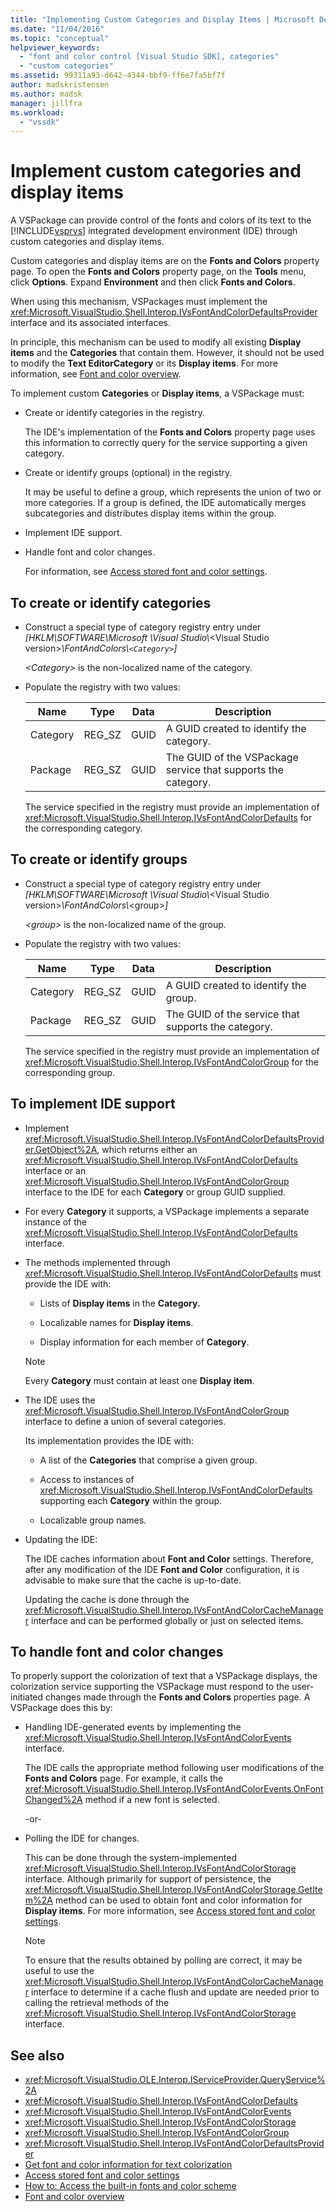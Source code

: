 ```yaml
---
title: "Implementing Custom Categories and Display Items | Microsoft Docs"
ms.date: "11/04/2016"
ms.topic: "conceptual"
helpviewer_keywords:
  - "font and color control [Visual Studio SDK], categories"
  - "custom categories"
ms.assetid: 99311a93-d642-4344-bbf9-ff6e7fa5bf7f
author: madskristensen
ms.author: madsk
manager: jillfra
ms.workload:
  - "vssdk"
---
```

# Implement custom categories and display items
A VSPackage can provide control of the fonts and colors of its text to the [!INCLUDE[vsprvs](../code-quality/includes/vsprvs_md.md)] integrated development environment (IDE) through custom categories and display items.

 Custom categories and display items are on the **Fonts and Colors** property page. To open the **Fonts and Colors** property page, on the **Tools** menu, click **Options**. Expand **Environment** and then click **Fonts and Colors**.

 When using this mechanism, VSPackages must implement the <xref:Microsoft.VisualStudio.Shell.Interop.IVsFontAndColorDefaultsProvider> interface and its associated interfaces.

 In principle, this mechanism can be used to modify all existing **Display items** and the **Categories** that contain them. However, it should not be used to modify the **Text EditorCategory** or its **Display items**. For more information, see [Font and color overview](../extensibility/font-and-color-overview.md).

 To implement custom **Categories** or **Display items**, a VSPackage must:

- Create or identify categories in the registry.

   The IDE's implementation of the **Fonts and Colors** property page uses this information to correctly query for the service supporting a given category.

- Create or identify groups (optional) in the registry.

   It may be useful to define a group, which represents the union of two or more categories. If a group is defined, the IDE automatically merges subcategories and distributes display items within the group.

- Implement IDE support.

- Handle font and color changes.

  For information, see [Access stored font and color settings](../extensibility/accessing-stored-font-and-color-settings.md).

## To create or identify categories

- Construct a special type of category registry entry under *[HKLM\SOFTWARE\Microsoft \Visual Studio\\*\<Visual Studio version>*\FontAndColors\\`<Category>`]*

   *\<Category>* is the non-localized name of the category.

- Populate the registry with two values:

  |Name|Type|Data|Description|
  |----------|----------|----------|-----------------|
  |Category|REG_SZ|GUID|A GUID created to identify the category.|
  |Package|REG_SZ|GUID|The GUID of the VSPackage service that supports the category.|

  The service specified in the registry must provide an implementation of <xref:Microsoft.VisualStudio.Shell.Interop.IVsFontAndColorDefaults> for the corresponding category.

## To create or identify groups

- Construct a special type of category registry entry under *[HKLM\SOFTWARE\Microsoft \Visual Studio\\*\<Visual Studio version>*\FontAndColors\\*\<group>*]*

   *\<group>* is the non-localized name of the group.

- Populate the registry with two values:

  |Name|Type|Data|Description|
  |----------|----------|----------|-----------------|
  |Category|REG_SZ|GUID|A GUID created to identify the group.|
  |Package|REG_SZ|GUID|The GUID of the service that supports the category.|

  The service specified in the registry must provide an implementation of <xref:Microsoft.VisualStudio.Shell.Interop.IVsFontAndColorGroup> for the corresponding group.

## To implement IDE support

- Implement <xref:Microsoft.VisualStudio.Shell.Interop.IVsFontAndColorDefaultsProvider.GetObject%2A>, which returns either an <xref:Microsoft.VisualStudio.Shell.Interop.IVsFontAndColorDefaults> interface or an <xref:Microsoft.VisualStudio.Shell.Interop.IVsFontAndColorGroup> interface to the IDE for each **Category** or group GUID supplied.

- For every **Category** it supports, a VSPackage implements a separate instance of the <xref:Microsoft.VisualStudio.Shell.Interop.IVsFontAndColorDefaults> interface.

- The methods implemented through <xref:Microsoft.VisualStudio.Shell.Interop.IVsFontAndColorDefaults> must provide the IDE with:

  - Lists of **Display items** in the **Category.**

  - Localizable names for **Display items**.

  - Display information for each member of **Category**.

  > [!NOTE]
  > Every **Category** must contain at least one **Display item**.

- The IDE uses the <xref:Microsoft.VisualStudio.Shell.Interop.IVsFontAndColorGroup> interface to define a union of several categories.

   Its implementation provides the IDE with:

  - A list of the **Categories** that comprise a given group.

  - Access to instances of <xref:Microsoft.VisualStudio.Shell.Interop.IVsFontAndColorDefaults> supporting each **Category** within the group.

  - Localizable group names.

- Updating the IDE:

   The IDE caches information about **Font and Color** settings. Therefore, after any modification of the IDE **Font and Color** configuration, it is advisable to make sure that the cache is up-to-date.

  Updating the cache is done through the <xref:Microsoft.VisualStudio.Shell.Interop.IVsFontAndColorCacheManager> interface and can be performed globally or just on selected items.

## To handle font and color changes
 To properly support the colorization of text that a VSPackage displays, the colorization service supporting the VSPackage must respond to the user-initiated changes made through the **Fonts and Colors** properties page. A VSPackage does this by:

- Handling IDE-generated events by implementing the <xref:Microsoft.VisualStudio.Shell.Interop.IVsFontAndColorEvents> interface.

     The IDE calls the appropriate method following user modifications of the **Fonts and Colors** page. For example, it calls the <xref:Microsoft.VisualStudio.Shell.Interop.IVsFontAndColorEvents.OnFontChanged%2A> method if a new font is selected.

     -or-

- Polling the IDE for changes.

     This can be done through the system-implemented <xref:Microsoft.VisualStudio.Shell.Interop.IVsFontAndColorStorage> interface. Although primarily for support of persistence, the <xref:Microsoft.VisualStudio.Shell.Interop.IVsFontAndColorStorage.GetItem%2A> method can be used to obtain font and color information for **Display items**. For more information, see [Access stored font and color settings](../extensibility/accessing-stored-font-and-color-settings.md).

    > [!NOTE]
    > To ensure that the results obtained by polling are correct, it may be useful to use the <xref:Microsoft.VisualStudio.Shell.Interop.IVsFontAndColorCacheManager> interface to determine if a cache flush and update are needed prior to calling the retrieval methods of the <xref:Microsoft.VisualStudio.Shell.Interop.IVsFontAndColorStorage> interface.

## See also

- <xref:Microsoft.VisualStudio.OLE.Interop.IServiceProvider.QueryService%2A>
- <xref:Microsoft.VisualStudio.Shell.Interop.IVsFontAndColorDefaults>
- <xref:Microsoft.VisualStudio.Shell.Interop.IVsFontAndColorEvents>
- <xref:Microsoft.VisualStudio.Shell.Interop.IVsFontAndColorStorage>
- <xref:Microsoft.VisualStudio.Shell.Interop.IVsFontAndColorGroup>
- <xref:Microsoft.VisualStudio.Shell.Interop.IVsFontAndColorDefaultsProvider>
- [Get font and color information for text colorization](../extensibility/getting-font-and-color-information-for-text-colorization.md)
- [Access stored font and color settings](../extensibility/accessing-stored-font-and-color-settings.md)
- [How to: Access the built-in fonts and color scheme](../extensibility/how-to-access-the-built-in-fonts-and-color-scheme.md)
- [Font and color overview](../extensibility/font-and-color-overview.md)